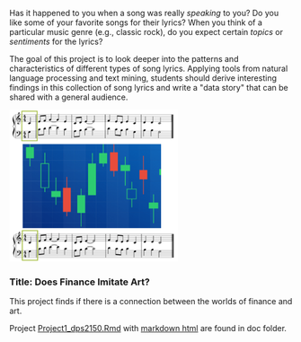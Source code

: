 Has it happened to you when a song was really *speaking* to you? Do you like some of your favorite songs for their lyrics? When you think of a particular music genre (e.g., classic rock), do you expect certain *topics* or *sentiments* for the lyrics? 

The goal of this project is to look deeper into the patterns and characteristics of different types of song lyrics. Applying tools from natural language processing and text mining, students should derive interesting findings in this collection of song lyrics and write a "data story" that can be shared with a general audience. 
 
<img src="figs/notes.png" width="300">

<h3>Title: Does Finance Imitate Art?</h3> 
This project finds if there is a connection between the worlds of finance and art. 



Project <a href="doc/Project1_dps2150.Rmd">Project1_dps2150.Rmd</a> with <a href="doc/Project1_dps2150.html">markdown html</a> are found in doc folder. 

